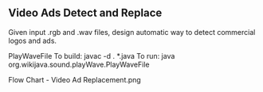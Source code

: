 ## Video Ads Detect and Replace

Given input .rgb and .wav files, design automatic way to detect commercial logos and ads. 

PlayWaveFile
To build: javac -d . *.java
To run: java org.wikijava.sound.playWave.PlayWaveFile

Flow Chart - Video Ad Replacement.png

